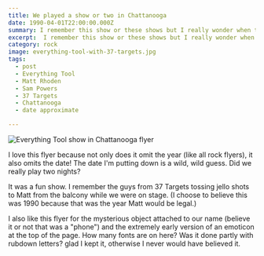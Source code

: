 ```yaml
---
title: We played a show or two in Chattanooga
date: 1990-04-01T22:00:00.000Z
summary: I remember this show or these shows but I really wonder when they happened.
excerpt:  I remember this show or these shows but I really wonder when they happened.
category: rock
image: everything-tool-with-37-targets.jpg
tags:
  - post 
  - Everything Tool
  - Matt Rhoden
  - Sam Powers
  - 37 Targets
  - Chattanooga
  - date approximate

---
```


![Everything Tool show in Chattanooga flyer](/static/img/rock/everything-tool-with-37-targets.jpg "Everything Tool show in Chattanooga flyer")

I love this flyer because not only does it omit the year (like all rock flyers), it also omits the date! The date I'm putting down is a wild, wild guess. Did we really play two nights? 

It was a fun show. I remember the guys from 37 Targets tossing jello shots to Matt from the balcony while we were on stage. (I choose to believe this was 1990 because that was the year Matt would be legal.)

I also like this flyer for the mysterious object attached to our name (believe it or not that was a "phone") and the extremely early version of an emoticon at the top of the page. How many fonts are on here? Was it done partly with rubdown letters? glad I kept it, otherwise I never would have believed it.